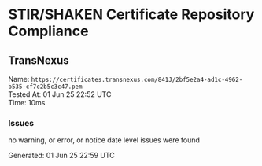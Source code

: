 # STIR/SHAKEN Certificate Repository Compliance

## TransNexus

Name: `https://certificates.transnexus.com/841J/2bf5e2a4-ad1c-4962-b535-cf7c2b5c3c47.pem`\
Tested At: 01 Jun 25 22:52 UTC\
Time: 10ms

### Issues

no warning, or error, or notice date level issues were found

Generated: 01 Jun 25 22:59 UTC